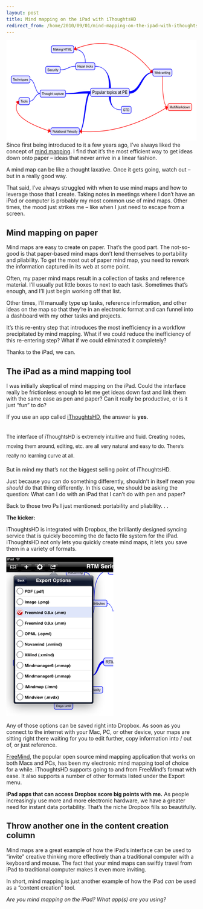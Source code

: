 ```yaml
---
layout: post
title: Mind mapping on the iPad with iThoughtsHD
redirect_from: /home/2010/09/01/mind-mapping-on-the-ipad-with-ithoughtshd/index.html
---
```

<p><a href="/img/topics-at-pe.png"><img class="aligncenter size-full wp-image-1020" title="topics-at-pe" src="/img/topics-at-pe.png" alt="" width="589" height="265" /></a>
Since first being introduced to it a few years ago, I’ve always liked the concept of <a href="http://en.wikipedia.org/wiki/Mind_map">mind mapping</a>.  I find that it’s the most efficient way to get ideas down onto paper – ideas that never arrive in a linear fashion.</p>
<p>A mind map can be like a thought laxative.  Once it gets going, watch out – but in a really good way.</p>
<p>That said, I’ve always struggled with when to use mind maps and how to leverage those that I create.  Taking notes in meetings where I don’t have an iPad or computer is probably my most common use of mind maps.  Other times, the mood just strikes me – like when I just need to escape from a screen.</p>
<h2>Mind mapping on paper</h2>
<p>Mind maps are easy to create on paper.  That’s the good part. The not-so-good is that paper-based mind maps don’t lend themselves to portability and pliability.  To get the most out of paper mind map, you need to rework the information captured in its web at some point.</p>
<p>Often, my paper mind maps result in a collection of tasks and reference material.  I’ll usually put little boxes to next to each task.  Sometimes that’s enough, and I’ll just begin working off that list.</p>
<p>Other times, I’ll manually type up tasks, reference information, and other ideas on the map so that they’re in an electronic format and can funnel into a dashboard with my other tasks and projects.</p>
<p>It’s this re-entry step that introduces the most inefficiency in a workflow precipitated by mind mapping.  What if we could reduce the inefficiency of this re-entering step? What if we could eliminated it completely?</p>
<p>Thanks to the iPad, we can.</p>
<p><!--more--></p>
<h2 id="theipadasamindmappingtool">The iPad as a mind mapping tool</h2>
<p>I was initially skeptical of mind mapping on the iPad.  Could the interface really be frictionless enough to let me get ideas down fast and link them with the same ease as pen and paper? Can it really be productive, or is it just “fun” to do?</p>
<p>If you use an app called <a href="http://itunes.apple.com/us/app/ithoughtshd-mindmapping/id369020033?mt=8">iThoughtsHD</a>, the answer is <strong>yes</strong>.</p>
<h2 id="ithinkandimap"><span style="font-weight: normal; font-size: 13px;">The interface of iThoughtsHD is extremely intuitive and fluid. Creating nodes, moving them around, editing, etc. are all very natural and easy to do. There’s really no learning curve at all.</span></h2>
<p>But in mind my that’s not the biggest selling point of iThoughtsHD.</p>
<p>Just because you can do something differently, shouldn’t in itself mean you <em>should</em> do that thing differently.  In this case, we should be asking the question: What can I do with an iPad that I can’t do with pen and paper?</p>
<p>Back to those two Ps I just mentioned: portability and pliability. . .</p>
<p><strong>The kicker:</strong></p>
<p>iThoughtsHD is integrated with Dropbox, the brilliantly designed syncing service that is quickly becoming the de facto file system for the iPad. iThoughtsHD not only lets you quickly create mind maps, it lets you save them in a variety of formats.</p>
<p><a href="/img/iThoughtsHD-export-pe.png"><img class="alignright size-full wp-image-1018" title="iThoughtsHD-export-pe" src="/img/iThoughtsHD-export-pe.png" alt="" width="283" height="419" /></a></p>
<p>Any of those options can be saved right into Dropbox.  As soon as you connect to the internet with your Mac, PC, or other device, your maps are sitting right there waiting for you to edit further, copy information into / out of, or just reference.</p>
<p><a href="http://freemind.sourceforge.net/wiki/index.php/Main_Page">FreeMind</a>, the popular open source mind mapping application that works on both Macs and PCs, has been my electronic mind mapping tool of choice for a while.  iThoughtsHD supports going to and from FreeMind’s format with ease.  It also supports a number of other formats listed under the Export menu.</p>
<p><strong>iPad apps that can access Dropbox score big points with me.</strong> As people increasingly use more and more electronic hardware, we have a greater need for instant data portability.  That’s the niche Dropbox fills so beautifully.</p>
<h2 id="throwanotheroneinthecontentcreationcolumn">Throw another one in the content creation column</h2>
<p>Mind maps are a great example of how the iPad’s interface can be used to “invite” creative thinking more effectively than a traditional computer with a keyboard and mouse.  The fact that your mind maps can swiftly travel from iPad to traditional computer makes it even more inviting.</p>
<p>In short, mind mapping is just another example of how the iPad <em>can</em> be used as a “content creation” tool.</p>
<p><em>Are you mind mapping on the iPad?  What app(s) are you using?</em></p>
